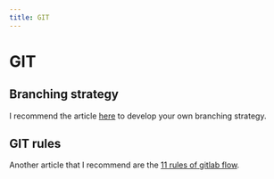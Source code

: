 ```yaml
---
title: GIT
---
```


# GIT

## Branching strategy

I recommend the article [here](https://nvie.com/posts/a-successful-git-branching-model/) to develop your own branching strategy.

## GIT rules

Another article that I recommend are the [11 rules of gitlab flow](https://about.gitlab.com/blog/2016/07/27/the-11-rules-of-gitlab-flow/).